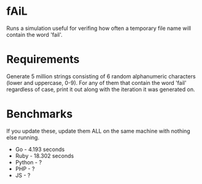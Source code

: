 fAiL
====

Runs a simulation useful for verifing how often a temporary file name will contain the word 'fail'.

Requirements
============
Generate 5 million strings consisting of 6 random alphanumeric characters (lower and uppercase, 0-9). For any of them that contain the word 'fail' regardless of case, print it out along with the iteration it was generated on.

Benchmarks
==========
If you update these, update them ALL on the same machine with nothing else running.

* Go - 4.193 seconds
* Ruby - 18.302 seconds
* Python - ?
* PHP - ?
* JS - ?

